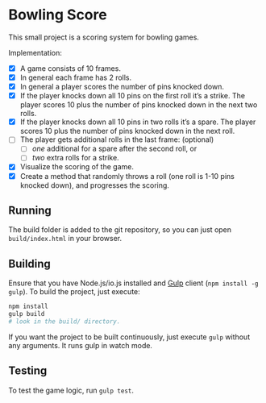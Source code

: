 # Bowling Score

This small project is a scoring system for bowling games.

Implementation:

- [x] A game consists of 10 frames.
- [x] In general each frame has 2 rolls.
- [x] In general a player scores the number of pins knocked down.
- [x] If the player knocks down all 10 pins on the first roll it’s a strike. The player scores 10 plus the number of pins knocked down in the next two rolls.
- [x] If the player knocks down all 10 pins in two rolls it’s a spare. The player scores 10 plus the number of pins knocked down in the next roll.
- [ ] The player gets additional rolls in the last frame: (optional)
  - [ ] _one_ additional for a spare after the second roll, or
  - [ ] _two_ extra rolls for a strike.
- [x] Visualize the scoring of the game.
- [x] Create a method that randomly throws a roll (one roll is 1-10 pins knocked down), and progresses the scoring.

## Running

The build folder is added to the git repository, so you can just open `build/index.html` in your browser.

## Building

Ensure that you have Node.js/io.js installed and [Gulp](http://gulpjs.com) client (`npm install -g gulp`). To build the project, just execute:

```bash
npm install
gulp build
# look in the build/ directory.
```

If you want the project to be built continuously, just execute `gulp` without any arguments. It runs gulp in watch mode.

## Testing

To test the game logic, run `gulp test`.
